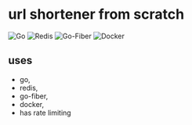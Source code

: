 # url shortener from scratch

![Go](https://img.shields.io/badge/Go-1.22-blue)
![Redis](https://img.shields.io/badge/Redis-v8-red)
![Go-Fiber](https://img.shields.io/badge/Go--Fiber-v2-yellow)
![Docker](https://img.shields.io/badge/Docker-enabled-blueviolet)

## uses 
  - go,
  - redis, 
  - go-fiber,
  - docker,
  - has rate limiting
